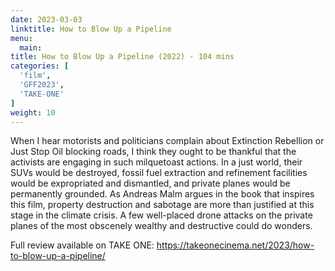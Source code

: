 ```yaml
---
date: 2023-03-03
linktitle: How to Blow Up a Pipeline
menu:
  main:
title: How to Blow Up a Pipeline (2022) - 104 mins
categories: [
  'film',
  'GFF2023',
  'TAKE-ONE'
]
weight: 10
---
```


When I hear motorists and politicians complain about Extinction Rebellion or Just Stop Oil blocking roads, I think they ought to be thankful that the activists are engaging in such milquetoast actions. In a just world, their SUVs would be destroyed, fossil fuel extraction and refinement facilities would be expropriated and dismantled, and private planes would be permanently grounded. As Andreas Malm argues in the book that inspires this film, property destruction and sabotage are more than justified at this stage in the climate crisis. A few well-placed drone attacks on the private planes of the most obscenely wealthy and destructive could do wonders.

Full review available on TAKE ONE: https://takeonecinema.net/2023/how-to-blow-up-a-pipeline/